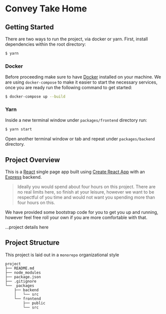 # Convey Take Home

## Getting Started

There are two ways to run the project, via docker or yarn. First, install dependencies within the root directory:

```bash
$ yarn
```

### Docker

Before proceeding make sure to have [Docker](https://docs.docker.com/install/) installed on your machine. We are using `docker-compose` to make it easier to start the necessary services, once you are ready run the following command to get started:

```bash
$ docker-compose up --build
```

### Yarn

Inside a new terminal window under `packages/frontend` directory run:

```bash
$ yarn start
```

Open another terminal window or tab and repeat under `packages/backend` directory.

## Project Overview

This is a [React](https://reactjs.org/) single page app built using [Create React App](https://reactjs.org/docs/create-a-new-react-app.html) with an [Express](https://expressjs.com/) backend.

> Ideally you would spend about four hours on this project. There are no real limits here, so finish at your leisure, however we want to be respectful of you time and would not want you spending more than four hours on this.

We have provided some bootstrap code for you to get you up and running, however feel free roll your own if you are more comfortable with that.

...project details here

## Project Structure

This project is laid out in a `monorepo` organizational style

```
project
├── README.md
├── node_modules
├── package.json
├── .gitignore
└──  packages
    ├── backend
    │   └── src
    └── frontend
        ├── public
        └── src
```
